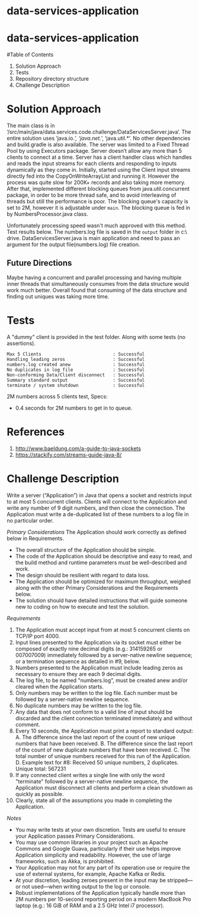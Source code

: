 # data-services-application
# data-services-application
#Table of Contents
1.	Solution Approach
2.	Tests
3.	Repository directory structure
4.	Challenge Description
# Solution Approach
The main class is in ‘/src/main/java/data.services.code.challenge/DataServicesServer.java’. The entire solution uses ‘java.io.*’, ‘java.net.*’, ‘java.util.*’. No other dependencies and build.gradle is also available.
The server was limited to a Fixed Thread Pool by using Executors package. Server doesn’t allow any more than 5 clients to connect at a time. Server has a client handler class which handles and reads the input streams for each clients and responding to inputs dynamically as they come in. 
Initially, started using the Client input streams directly fed into the CopyOnWriteArrayList and running it. However the process was quite slow for 200K+ records and also taking more memory. After that, implemented different blocking queues from java.util.concurrent package, in order to be more thread safe, and to avoid interleaving of threads but still the performance is poor. The blocking queue's capacity is set to 2M, however it is adjustable under `main`. The blocking queue is fed in by NumbersProcessor.java class. 

Unfortunately processing speed wasn't much approved with this method. Test results below. The numbers.log file is saved in the `output` folder in c:\ drive. DataServicesServer.java is main application and need to pass an argument for the output file(numbers.log) file creation.

## Future Directions
Maybe having a concurrent and parallel processing and having multiple inner threads that simultaneously consumes from the data structure would work much better. Overall found that consuming of the data structure and finding out uniques was taking more time. 
 # Tests
A "dummy" client is provided in the test folder. Along with some tests (no assertions).
 
    Max 5 Clients                           : Successful
    Handling leading zeros                  : Successful
    numbers.log created anew                : Successful
    No duplicates in log file               : Successful
    Non-conforming Data/Client disconnect   : Successful
    Summary standard output                 : Successful
    terminate / system shutdown             : Successful
2M numbers across 5 clients test, Specs:
* 0.4 seconds for 2M numbers to get in to queue.

# References
1.	http://www.baeldung.com/a-guide-to-java-sockets
2.	https://stackify.com/streams-guide-java-8/
 
# Challenge Description
Write a server (“Application”) in Java that opens a socket and restricts input to at most 5 concurrent clients. Clients will connect to the
Application and write any number of 9 digit numbers, and then close the connection. The Application must write a de-duplicated list of these
numbers to a log file in no particular order.

*Primary Considerations*
The Application should work correctly as defined below in Requirements.
- The overall structure of the Application should be simple.
- The code of the Application should be descriptive and easy to read, and the build method and runtime parameters must be well-described and work.
- The design should be resilient with regard to data loss.
- The Application should be optimized for maximum throughput, weighed along with the other Primary Considerations and the Requirements below.
- The solution should have detailed instructions that will guide someone new to coding on how to execute and test the solution.

*Requirements*
1. The Application must accept input from at most 5 concurrent clients on TCP/IP port 4000.
2. Input lines presented to the Application via its socket must either be composed of exactly nine decimal digits (e.g.: 314159265 or 007007009)
immediately followed by a server-native newline sequence; or a termination sequence as detailed in #9, below.
3. Numbers presented to the Application must include leading zeros as necessary to ensure they are each 9 decimal digits.
4. The log file, to be named "numbers.log”, must be created anew and/or cleared when the Application starts.
5. Only numbers may be written to the log file. Each number must be followed by a server-native newline sequence.
6. No duplicate numbers may be written to the log file.
7. Any data that does not conform to a valid line of input should be discarded and the client connection terminated immediately and without comment.
8. Every 10 seconds, the Application must print a report to standard output:
  A. The difference since the last report of the count of new unique numbers that have been received.
  B. The difference since the last report of the count of new duplicate numbers that have been received.
  C. The total number of unique numbers received for this run of the Application.
  D. Example text for #8: Received 50 unique numbers, 2 duplicates. Unique total: 567231
9. If any connected client writes a single line with only the word "terminate" followed by a server-native newline sequence, the Application
must disconnect all clients and perform a clean shutdown as quickly as possible.
10. Clearly, state all of the assumptions you made in completing the Application.

*Notes*
- You may write tests at your own discretion. Tests are useful to ensure your Application passes Primary Considerations.
- You may use common libraries in your project such as Apache Commons and Google Guava, particularly if their use helps improve Application
simplicity and readability. However, the use of large frameworks, such as Akka, is prohibited.
- Your Application may not for any part of its operation use or require the use of external systems, for example, Apache Kafka or Redis.
- At your discretion, leading zeroes present in the input may be stripped—or not used—when writing output to the log or console.
- Robust implementations of the Application typically handle more than 2M numbers per 10-second reporting period on a modern MacBook Pro laptop
(e.g.: 16 GiB of RAM and a 2.5 GHz Intel i7 processor).

